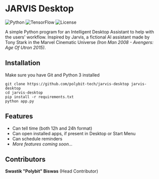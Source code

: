 # JARVIS Desktop

![Python](https://img.shields.io/badge/python-3670A0?style=for-the-badge&logo=python&logoColor=ffdd54)
![TensorFlow](https://img.shields.io/badge/TensorFlow-%23FF6F00.svg?style=for-the-badge&logo=TensorFlow&logoColor=white)
![License](https://img.shields.io/github/license/polybit-tech/jarvis-desktop?style=for-the-badge)

A simple Python program for an Intelligent Desktop Assistant to help with the users' workflow.
Inspired by Jarvis, a fictional AI assistant made by Tony Stark in the Marvel Cinematic Universe *(Iron Man 2008 - Avengers: Age Of Utron 2015)*.

## Installation
Make sure you have Git and Python 3 installed
```
git clone https://github.com/polybit-tech/jarvis-desktop jarvis-desktop
cd jarvis-desktop
pip install -r requirements.txt
python app.py
```

## Features
- Can tell time (both 12h and 24h format)
- Can open installed apps, if present in Desktop or Start Menu
- Can schedule reminders
- *More features coming soon...*

## Contributors

**Swastik "Polybit" Biswas** (Head Contributor)